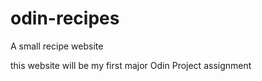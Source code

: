 # odin-recipes

A small recipe website

this website will be my first major Odin Project assignment

